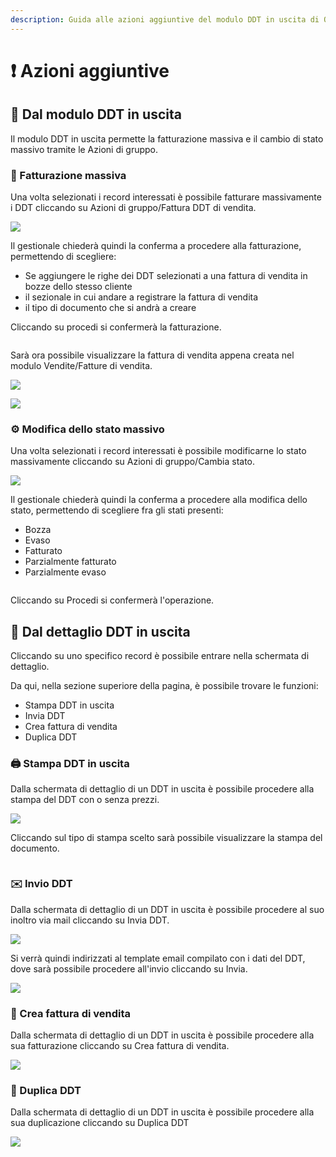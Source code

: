 ```yaml
---
description: Guida alle azioni aggiuntive del modulo DDT in uscita di OpenSTAManager
---
```


# ❗ Azioni aggiuntive

## 👥 Dal modulo DDT in uscita

Il modulo DDT in uscita permette la fatturazione massiva e il cambio di stato massivo tramite le Azioni di gruppo.

### 📃 Fatturazione massiva

Una volta selezionati i record interessati è possibile fatturare massivamente i DDT cliccando su Azioni di gruppo/Fattura DDT di vendita.

![](<../../../../.gitbook/assets/image (332).png>)

Il gestionale chiederà quindi la conferma a procedere alla fatturazione, permettendo di scegliere:

* Se aggiungere le righe dei DDT selezionati a una fattura di vendita in bozze dello stesso cliente
* il sezionale in cui andare a registrare la fattura di vendita
* il tipo di documento che si andrà a creare

Cliccando su procedi si confermerà la fatturazione.

&#x20;                                                 <img src="../../../../.gitbook/assets/image (657).png" alt="" data-size="original">

Sarà ora possibile visualizzare la fattura di vendita appena creata nel modulo Vendite/Fatture di vendita.

![](<../../../../.gitbook/assets/image (307).png>)

![](<../../../../.gitbook/assets/image (68).png>)

### ⚙️ Modifica dello stato massivo

Una volta selezionati i record interessati è possibile modificarne lo stato massivamente cliccando su Azioni di gruppo/Cambia stato.

![](<../../../../.gitbook/assets/image (357).png>)

Il gestionale chiederà quindi la conferma a procedere alla modifica dello stato, permettendo di scegliere fra gli stati presenti:

* Bozza
* Evaso
* Fatturato
* Parzialmente fatturato
* Parzialmente evaso

&#x20;                                                  <img src="../../../../.gitbook/assets/image (81).png" alt="" data-size="original">

Cliccando su Procedi si confermerà l'operazione.

## 👤 Dal dettaglio DDT in uscita

Cliccando su uno specifico record è possibile entrare nella schermata di dettaglio.

Da qui, nella sezione superiore della pagina, è possibile trovare le funzioni:

* Stampa DDT in uscita
* Invia DDT
* Crea fattura di vendita
* Duplica DDT

### 🖨️ Stampa DDT in uscita

Dalla schermata di dettaglio di un DDT in uscita è possibile procedere alla stampa del DDT con o senza prezzi.

![](<../../../../.gitbook/assets/image (116).png>)

Cliccando sul tipo di stampa scelto sarà possibile visualizzare la stampa del documento.

&#x20;                                                          <img src="../../../../.gitbook/assets/image (304).png" alt="" data-size="original">

### ✉️ Invio DDT

Dalla schermata di dettaglio di un DDT in uscita è possibile procedere al suo inoltro via mail cliccando su Invia DDT.

![](<../../../../.gitbook/assets/image (113).png>)

Si verrà quindi indirizzati al template email compilato con i dati del DDT, dove sarà possibile procedere all'invio cliccando su Invia.

![](<../../../../.gitbook/assets/image (360).png>)

### 📃 Crea fattura di vendita

Dalla schermata di dettaglio di un DDT in uscita è possibile procedere alla sua fatturazione cliccando su Crea fattura di vendita.

![](<../../../../.gitbook/assets/image (547).png>)

### 🧬 Duplica DDT

Dalla schermata di dettaglio di un DDT in uscita è possibile procedere alla sua duplicazione cliccando su Duplica DDT

![](<../../../../.gitbook/assets/image (369).png>)
